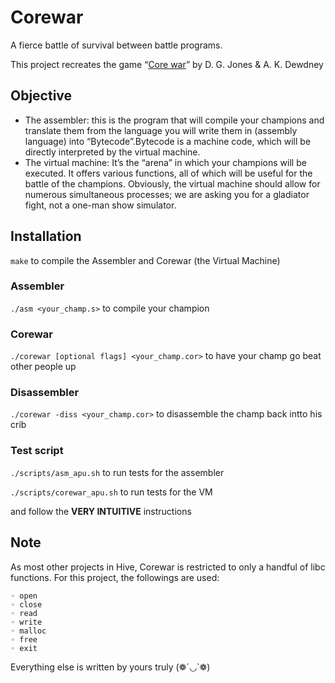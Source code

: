 # Corewar

A fierce battle of survival between battle programs.

This project recreates the game “[Core war](https://en.wikipedia.org/wiki/Core_War)” by D. G. Jones & A. K. Dewdney

## Objective

- The assembler: this is the program that will compile your champions and translate them from the language you will write them in (assembly language) into “Bytecode”.Bytecode is a machine code, which will be directly interpreted by the virtual
machine.
- The virtual machine: It’s the “arena” in which your champions will be executed.
It offers various functions, all of which will be useful for the battle of the champions.
Obviously, the virtual machine should allow for numerous simultaneous processes;
we are asking you for a gladiator fight, not a one-man show simulator.

## Installation

`make` to compile the Assembler and Corewar (the Virtual Machine)

### Assembler

`./asm <your_champ.s>` to compile your champion

### Corewar

`./corewar [optional flags] <your_champ.cor>` to have your champ go beat other people up

### Disassembler

`./corewar -diss <your_champ.cor>` to disassemble the champ back intto his crib

### Test script

`./scripts/asm_apu.sh` to run tests for the assembler

`./scripts/corewar_apu.sh` to run tests for the VM

and follow the **VERY INTUITIVE** instructions

## Note

As most other projects in Hive, Corewar is restricted to only a handful of libc functions. For this project, the followings are used:
```
◦ open
◦ close
◦ read
◦ write
◦ malloc
◦ free
◦ exit
```
Everything else is written by yours truly (❁´◡`❁)
